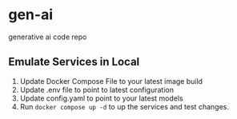 # gen-ai

generative ai code repo

## Emulate Services in Local

1. Update Docker Compose File to your latest image build 
2. Update .env file to point to latest configuration
3. Update config.yaml to point to your latest models 
4. Run `docker compose up -d` to up the services and test changes.
